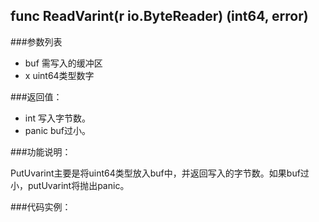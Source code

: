 ## func ReadVarint(r io.ByteReader) (int64, error)

###参数列表

- buf 需写入的缓冲区 
- x uint64类型数字

###返回值：

- int 写入字节数。
- panic buf过小。

###功能说明：

PutUvarint主要是将uint64类型放入buf中，并返回写入的字节数。如果buf过小，putUvarint将抛出panic。

###代码实例：
